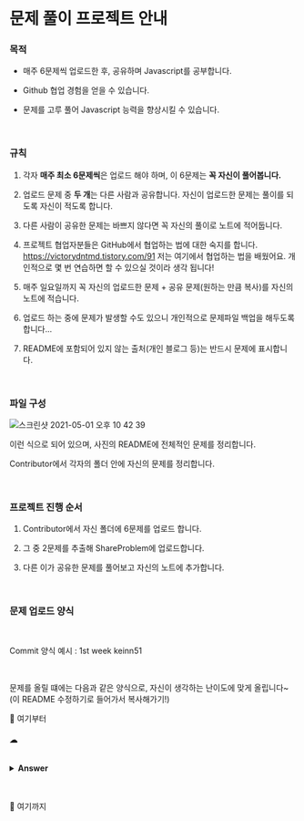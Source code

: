 # 문제 풀이 프로젝트 안내


### 목적

- 매주 6문제씩 업로드한 후, 공유하며 Javascript를 공부합니다.

- Github 협업 경험을 얻을 수 있습니다.

- 문제를 고루 풀어 Javascript 능력을 향상시킬 수 있습니다.

<br>

### 규칙


1. 각자 <b>매주 최소 6문제씩</b>은 업로드 해야 하며, 이 6문제는 <b>꼭 자신이 풀어봅니다.</b>

2. 업로드 문제 중 <b>두 개</b>는 다른 사람과 공유합니다. 자신이 업로드한 문제는 풀이를 되도록 자신이 적도록 합니다.

2. 다른 사람이 공유한 문제는 바쁘지 않다면 꼭 자신의 풀이로 노트에 적어둡니다.

2. 프로젝트 협업자분들은 GitHub에서 협업하는 법에 대한 숙지를 합니다. <a href="https://victorydntmd.tistory.com/91">https://victorydntmd.tistory.com/91</a> 저는 여기에서 협업하는 법을 배웠어요. 개인적으로 몇 번 연습하면 할 수 있으실 것이라 생각 됩니다!

3. 매주 일요일까지 꼭 자신의 업로드한 문제 + 공유 문제(원하는 만큼 복사)를 자신의 노트에 적습니다.

4. 업로드 하는 중에 문제가 발생할 수도 있으니 개인적으로 문제파일 백업을 해두도록 합니다...

5. README에 포함되어 있지 않는 출처(개인 블로그 등)는 반드시 문제에 표시합니다.

<br>

### 파일 구성

![스크린샷 2021-05-01 오후 10 42 39](https://user-images.githubusercontent.com/79993356/116784334-aef1d000-aace-11eb-9ec1-e5cae465953f.png)


이런 식으로 되어 있으며, 사진의 README에 전체적인 문제를 정리합니다.

Contributor에서 각자의 폴더 안에 자신의 문제를 정리합니다.


<br>

### 프로젝트 진행 순서

1. Contributor에서 자신 폴더에 6문제를 업로드 합니다.

2. 그 중 2문제를 추출해 ShareProblem에 업로드합니다.

3. 다른 이가 공유한 문제를 풀어보고 자신의 노트에 추가합니다.

<br>

### 문제 업로드 양식

<br>

Commit 양식 예시 : 1st week keinn51

<br>

문제를 올릴 떄에는 다음과 같은 양식으로, 자신이 생각하는 난이도에 맞게 올립니다~
(이 README 수정하기로 들어가서 복사해가기!)

🔽 여기부터

#### ☁︎


```javascript

````

<details><summary><b>Answer</b></summary>
<p>
 
```javascript

```

</p>
</details>

<br>
<br>

🔼 여기까지

<br>





